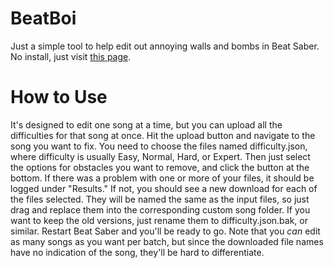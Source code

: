 # BeatBoi
Just a simple tool to help edit out annoying walls and bombs in Beat Saber. No install, just visit [this page](https://blogum.github.io/beatboi/).

# How to Use
It's designed to edit one song at a time, but you can upload all the difficulties for that song at once. Hit the upload button and navigate to the song you want to fix. You need to choose the files named difficulty.json, where difficulty is usually Easy, Normal, Hard, or Expert. Then just select the options for obstacles you want to remove, and click the button at the bottom. If there was a problem with one or more of your files, it should be logged under "Results." If not, you should see a new download for each of the files selected. They will be named the same as the input files, so just drag and replace them into the corresponding custom song folder. If you want to keep the old versions, just rename them to difficulty.json.bak, or similar. Restart Beat Saber and you'll be ready to go. Note that you *can* edit as many songs as you want per batch, but since the downloaded file names have no indication of the song, they'll be hard to differentiate.
